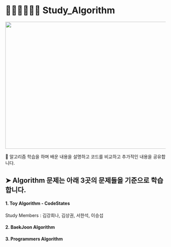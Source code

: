 # 👨🏻‍💻👩🏻‍💻 Study_Algorithm

<p align="center">
<img src=
https://user-images.githubusercontent.com/85715932/138718757-8d7257d6-5858-409c-a57a-1fed303692a2.png     
     width="800" height="400"
     >
</p>

👻 알고리즘 학습을 하며 배운 내용을 설명하고 코드를 비교하고 추가적인 내용을 공유합니다.

## ➤ Algorithm 문제는 아래 3곳의 문제들을 기준으로 학습합니다.

#### 1. Toy Algorithm - CodeStates

Study Members : 김강희나, 김상권, 서한석, 이승섭 

#### 2. BaekJoon Algorithm

#### 3. Programmers Algorithm

